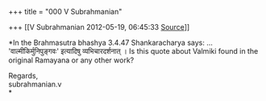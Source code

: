 +++
title = "000 V Subrahmanian"

+++
[[V Subrahmanian	2012-05-19, 06:45:33 [Source](https://groups.google.com/g/bvparishat/c/mgPQIRuaPis)]]



*In the Brahmasutra bhashya 3.4.47 Shankaracharya says: ... 'वाल्मीकिर्मुनिपुङ्गवः' इत्यादिषु व्यभिचारदर्शनात् । Is this quote about Valmiki found in the original Ramayana or any other work?  
  
Regards,  
subrahmanian.v  
*


